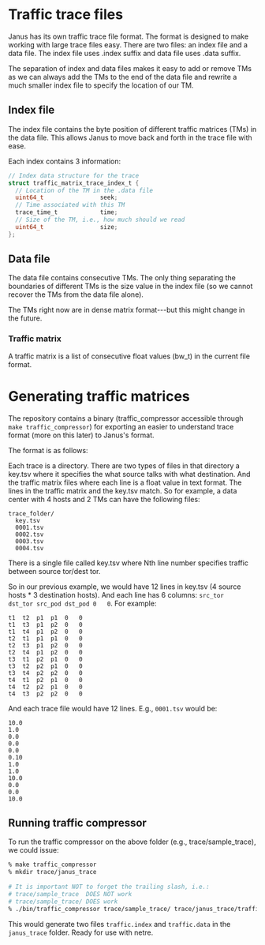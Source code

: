 # Traffic trace files

Janus has its own traffic trace file format.  The format is designed to make
working with large trace files easy.  There are two files: an index file and a
data file.  The index file uses .index suffix and data file uses .data suffix.

The separation of index and data files makes it easy to add or remove TMs as we
can always add the TMs to the end of the data file and rewrite a much smaller
index file to specify the location of our TM.

## Index file
The index file contains the byte position of different traffic matrices (TMs) in
the data file.  This allows Janus to move back and forth in the trace file with
ease.

Each index contains 3 information:

```c
// Index data structure for the trace
struct traffic_matrix_trace_index_t {
  // Location of the TM in the .data file
  uint64_t                seek;
  // Time associated with this TM
  trace_time_t            time;
  // Size of the TM, i.e., how much should we read
  uint64_t                size;
};
```

## Data file
The data file contains consecutive TMs.  The only thing separating the
boundaries of different TMs is the size value in the index file (so we cannot
recover the TMs from the data file alone). 

The TMs right now are in dense matrix format---but this might change in the
future.

### Traffic matrix

A traffic matrix is a list of consecutive float values (bw_t) in the current
file format.


# Generating traffic matrices
The repository contains a binary (traffic_compressor accessible through `make
traffic_compressor`) for exporting an easier to understand trace format (more on
this later) to Janus's format.

The format is as follows:

Each trace is a directory.  There are two types of files in that directory a
key.tsv where it specifies the what source talks with what destination.  And the
traffic matrix files where each line is a float value in text format.  The lines
in the traffic matrix and the key.tsv match.  So for example, a data center with
4 hosts and 2 TMs can have the following files:

```
trace_folder/
  key.tsv
  0001.tsv
  0002.tsv
  0003.tsv
  0004.tsv
``` 

There is a single file called key.tsv where Nth line number specifies traffic
between source tor/dest tor.

So in our previous example, we would have 12 lines in key.tsv (4 source hosts *
3	destination	hosts). And each line has 6 columns: `src_tor	dst_tor	src_pod
dst_pod	0	0`.  For example:

```
t1	t2	p1	p1	0	0
t1	t3	p1	p2	0	0
t1	t4	p1	p2	0	0
t2	t1	p1	p1	0	0
t2	t3	p1	p2	0	0
t2	t4	p1	p2	0	0
t3	t1	p2	p1	0	0
t3	t2	p2	p1	0	0
t3	t4	p2	p2	0	0
t4	t1	p2	p1	0	0
t4	t2	p2	p1	0	0
t4	t3	p2	p2	0	0
```

And each trace file would have 12 lines.  E.g., `0001.tsv` would be:
```
10.0
1.0
0.0
0.0
0.0
0.10
1.0
1.0
10.0
0.0
0.0
10.0
```

## Running traffic compressor
To run the traffic compressor on the above folder (e.g., trace/sample_trace), we could issue:
```bash
% make traffic_compressor
% mkdir trace/janus_trace
 
# It is important NOT to forget the trailing slash, i.e.:
# trace/sample_trace  DOES NOT work
# trace/sample_trace/ DOES work
% ./bin/traffic_compressor trace/sample_trace/ trace/janus_trace/traffic
```

This would generate two files `traffic.index` and `traffic.data` in the
`janus_trace` folder.  Ready for use with netre.

